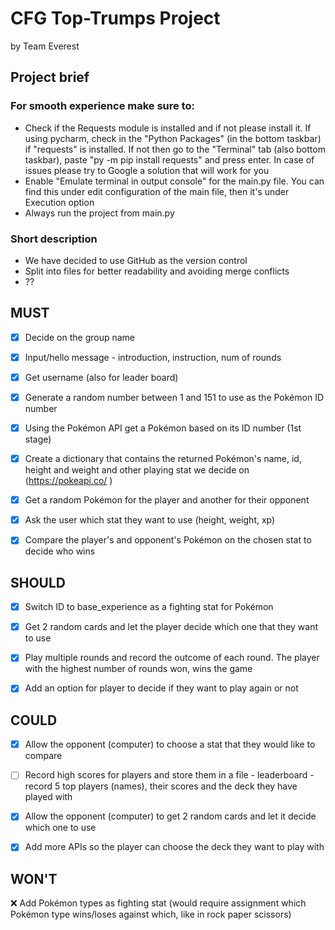 # CFG Top-Trumps Project
 by Team Everest

## Project brief 

### For smooth experience make sure to:
- Check if the Requests module is installed and if not please install it. 
If using pycharm, check in the "Python Packages" (in the bottom taskbar) if "requests" is installed. If not then go to the "Terminal" tab (also bottom taskbar), paste "py -m pip install requests" and press enter.
In case of issues please try to Google a solution that will work for you
- Enable "Emulate terminal in output console" for the main.py file. You can find this under edit configuration of the main file, then it's under Execution option
- Always run the project from main.py 

### Short description
- We have decided to use GitHub as the version control
- Split into files for better readability and avoiding merge conflicts
- ??

## MUST

- [x] Decide on the group name
- [x] Input/hello message - introduction, instruction, num of rounds
- [x] Get username (also for leader board)
- [x] Generate a random number between 1 and 151 to use as the Pokémon ID number
- [x] Using the Pokémon API get a Pokémon based on its ID number (1st stage)
- [x] Create a dictionary that contains the returned Pokémon's name, id, height and weight and other playing stat we decide on (https://pokeapi.co/ )
- [x] Get a random Pokémon for the player and another for their opponent
- [x] Ask the user which stat they want to use (height, weight, xp)
- [x] Compare the player's and opponent's Pokémon on the chosen stat to decide who wins


## SHOULD
- [x] Switch ID to base_experience as a fighting stat for Pokémon
- [x] Get 2 random cards and let the player decide which one that they want to use
- [x] Play multiple rounds and record the outcome of each round. The player with the highest number of rounds won, wins the game
- [x] Add an option for player to decide if they want to play again or not


## COULD
- [x] Allow the opponent (computer) to choose a stat that they would like to compare
- [ ] Record high scores for players and store them in a file - leaderboard - record 5 top players (names), their scores and the deck they have played with
- [x] Allow the opponent (computer) to get 2 random cards and let it decide which one to use
- [x] Add more APIs so the player can choose the deck they want to play with 


## WON'T
❌ Add Pokémon types as fighting stat (would require assignment which Pokémon type wins/loses against which, like in rock paper scissors)
